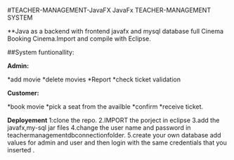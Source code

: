 #TEACHER-MANAGEMENT-JavaFX
JavaFx TEACHER-MANAGEMENT SYSTEM

**Java as a backend with frontend javafx and mysql database full Cinema Booking Cinema.Import and compile with Eclipse.


##System funtionallity:

**Admin:** 

*add movie
*delete movies
*Report
*check ticket validation

**Customer:** 

*book movie
*pick a seat from the availble
*confirm
*receive ticket.


**Deployement**
1:clone the repo.
2.IMPORT the porject in eclipse
3.add the javafx,my-sql jar files
4.change the user name and password in teachermanagementdbconnectionfolder. 
5.create your own database add values for admin and user and then login with the same credentials that you inserted .
